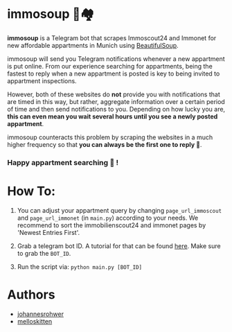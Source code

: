 # immosoup 🤖🏘️

__immosoup__ is a Telegram bot that scrapes Immoscout24 and Immonet for new affordable appartments in Munich using [BeautifulSoup](https://www.crummy.com/software/BeautifulSoup/bs4/doc/). 

immosoup will send you Telegram notifications whenever a new appartment is put online. From our experience searching for appartments, being the fastest to reply when a new appartment is posted is key to being invited to appartment inspections. 

However, both of these websites do __not__ provide you with notifications that are timed in this way, but rather, aggregate information over a certain period of time and then send notifications to you. Depending on how lucky you are, __this can even mean you wait several hours until you see a newly posted appartment__. 

immosoup counteracts this problem by scraping the websites in a much higher frequency so that __you can always be the first one to reply 🤩__. 

### Happy appartment searching 🎉 !


# How To:

1. You can adjust your appartment query by changing `page_url_immoscout` and `page_url_immonet` (in `main.py`) according to your needs. We recommend to sort the immobilienscout24 and immonet pages by 'Newest Entries First'. 

2. Grab a telegram bot ID. A tutorial for that can be found [here](https://docs.microsoft.com/en-us/azure/bot-service/bot-service-channel-connect-telegram?view=azure-bot-service-4.0). Make sure to grab the `BOT_ID`.

3. Run the script via: `python main.py [BOT_ID]`

# Authors
- [johannesrohwer](https://github.com/johannesrohwer)
- [melloskitten](https://github.com/melloskitten)

